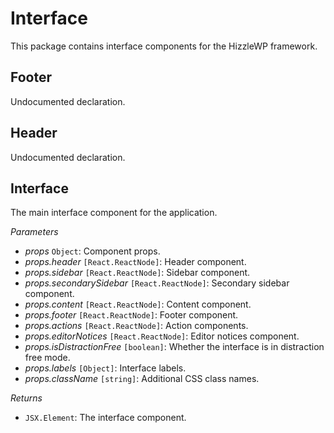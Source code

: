 # Interface

This package contains interface components for the HizzleWP framework.

<!-- START TOKEN(Autogenerated API docs) -->

## Footer

Undocumented declaration.

## Header

Undocumented declaration.

## Interface

The main interface component for the application.

_Parameters_

-   _props_ `Object`: Component props.
-   _props.header_ `[React.ReactNode]`: Header component.
-   _props.sidebar_ `[React.ReactNode]`: Sidebar component.
-   _props.secondarySidebar_ `[React.ReactNode]`: Secondary sidebar component.
-   _props.content_ `[React.ReactNode]`: Content component.
-   _props.footer_ `[React.ReactNode]`: Footer component.
-   _props.actions_ `[React.ReactNode]`: Action components.
-   _props.editorNotices_ `[React.ReactNode]`: Editor notices component.
-   _props.isDistractionFree_ `[boolean]`: Whether the interface is in distraction free mode.
-   _props.labels_ `[Object]`: Interface labels.
-   _props.className_ `[string]`: Additional CSS class names.

_Returns_

-   `JSX.Element`: The interface component.


<!-- END TOKEN(Autogenerated API docs) -->
